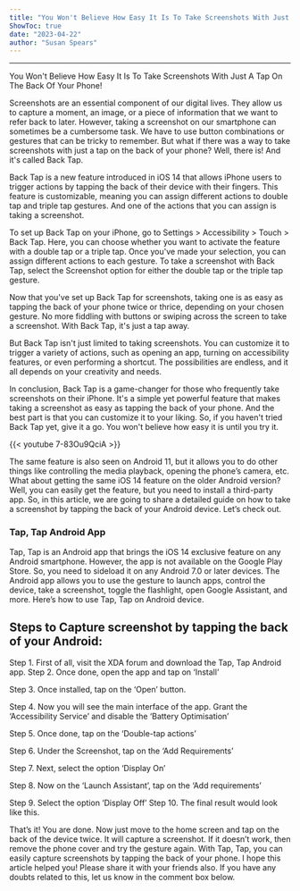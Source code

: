 ```yaml
---
title: "You Won't Believe How Easy It Is To Take Screenshots With Just A Tap On The Back Of Your Phone!"
ShowToc: true 
date: "2023-04-22"
author: "Susan Spears"
---
```

*****
You Won't Believe How Easy It Is To Take Screenshots With Just A Tap On The Back Of Your Phone!

Screenshots are an essential component of our digital lives. They allow us to capture a moment, an image, or a piece of information that we want to refer back to later. However, taking a screenshot on our smartphone can sometimes be a cumbersome task. We have to use button combinations or gestures that can be tricky to remember. But what if there was a way to take screenshots with just a tap on the back of your phone? Well, there is! And it's called Back Tap.

Back Tap is a new feature introduced in iOS 14 that allows iPhone users to trigger actions by tapping the back of their device with their fingers. This feature is customizable, meaning you can assign different actions to double tap and triple tap gestures. And one of the actions that you can assign is taking a screenshot.

To set up Back Tap on your iPhone, go to Settings > Accessibility > Touch > Back Tap. Here, you can choose whether you want to activate the feature with a double tap or a triple tap. Once you've made your selection, you can assign different actions to each gesture. To take a screenshot with Back Tap, select the Screenshot option for either the double tap or the triple tap gesture.

Now that you've set up Back Tap for screenshots, taking one is as easy as tapping the back of your phone twice or thrice, depending on your chosen gesture. No more fiddling with buttons or swiping across the screen to take a screenshot. With Back Tap, it's just a tap away.

But Back Tap isn't just limited to taking screenshots. You can customize it to trigger a variety of actions, such as opening an app, turning on accessibility features, or even performing a shortcut. The possibilities are endless, and it all depends on your creativity and needs.

In conclusion, Back Tap is a game-changer for those who frequently take screenshots on their iPhone. It's a simple yet powerful feature that makes taking a screenshot as easy as tapping the back of your phone. And the best part is that you can customize it to your liking. So, if you haven't tried Back Tap yet, give it a go. You won't believe how easy it is until you try it.

{{< youtube 7-83Ou9QciA >}} 



The same feature is also seen on Android 11, but it allows you to do other things like controlling the media playback, opening the phone’s camera, etc. What about getting the same iOS 14 feature on the older Android version? Well, you can easily get the feature, but you need to install a third-party app.
So, in this article, we are going to share a detailed guide on how to take a screenshot by tapping the back of your Android device. Let’s check out.

 
### Tap, Tap Android App


Tap, Tap is an Android app that brings the iOS 14 exclusive feature on any Android smartphone. However, the app is not available on the Google Play Store. So, you need to sideload it on any Android 7.0 or later devices.
The Android app allows you to use the gesture to launch apps, control the device, take a screenshot, toggle the flashlight, open Google Assistant, and more. Here’s how to use Tap, Tap on Android device.

 
## Steps to Capture screenshot by tapping the back of your Android:


Step 1. First of all, visit the XDA forum and download the Tap, Tap Android app.
Step 2. Once done, open the app and tap on ‘Install’

Step 3. Once installed, tap on the ‘Open’ button.

Step 4. Now you will see the main interface of the app. Grant the ‘Accessibility Service’ and disable the ‘Battery Optimisation’

Step 5. Once done, tap on the ‘Double-tap actions’

Step 6. Under the Screenshot, tap on the ‘Add Requirements’

Step 7. Next, select the option ‘Display On’

Step 8. Now on the ‘Launch Assistant’, tap on the ‘Add requirements’

Step 9. Select the option ‘Display Off’
Step 10. The final result would look like this.

That’s it! You are done. Now just move to the home screen and tap on the back of the device twice. It will capture a screenshot. If it doesn’t work, then remove the phone cover and try the gesture again.
With Tap, Tap, you can easily capture screenshots by tapping the back of your phone. I hope this article helped you! Please share it with your friends also. If you have any doubts related to this, let us know in the comment box below.




